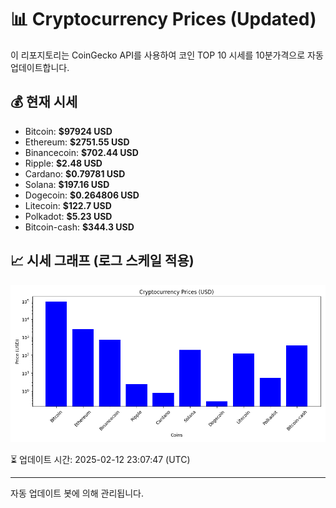 
# 📊 Cryptocurrency Prices (Updated)

이 리포지토리는 CoinGecko API를 사용하여 코인 TOP 10 시세를 10분가격으로 자동 업데이트합니다.

## 💰 현재 시세
- Bitcoin: **$97924 USD**
- Ethereum: **$2751.55 USD**
- Binancecoin: **$702.44 USD**
- Ripple: **$2.48 USD**
- Cardano: **$0.79781 USD**
- Solana: **$197.16 USD**
- Dogecoin: **$0.264806 USD**
- Litecoin: **$122.7 USD**
- Polkadot: **$5.23 USD**
- Bitcoin-cash: **$344.3 USD**

## 📈 시세 그래프 (로그 스케일 적용)
![Crypto Prices](crypto_prices.png)

⏳ 업데이트 시간: 2025-02-12 23:07:47 (UTC)

---
자동 업데이트 봇에 의해 관리됩니다.
